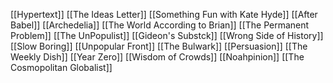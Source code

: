 [[Hypertext]]
[[The Ideas Letter]]
[[Something Fun with Kate Hyde]]
[[After Babel]]
[[Archedelia]]
[[The World According to Brian]]
[[The Permanent Problem]]
[[The UnPopulist]]
[[Gideon's Substck]]
[[Wrong Side of History]]
[[Slow Boring]]
[[Unpopular Front]]
[[The Bulwark]]
[[Persuasion]]
[[The Weekly Dish]]
[[Year Zero]]
[[Wisdom of Crowds]]
[[Noahpinion]]
[[The Cosmopolitan Globalist]]
